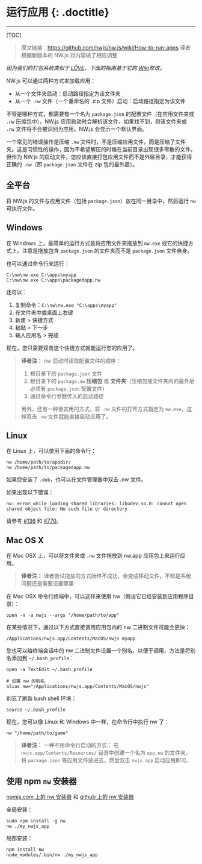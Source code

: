 # 运行应用 {: .doctitle}
---

[TOC]

> 原文链接：https://github.com/nwjs/nw.js/wiki/How-to-run-apps
> 译者根据新版本的 NW.js 对内容做了相应调整

_因为我们的打包系统类似于 [LÖVE](https://love2d.org)，下面的指南基于它的 [Wiki](https://love2d.org/wiki/Getting_Started)修改。_

NW.js 可以通过两种方式来加载应用：

* 从一个文件夹启动：启动路径指定为该文件夹
* 从一个 `.nw` 文件（一个重命名的 .zip 文件）启动：启动路径指定为该文件

不管是哪种方式，都需要有一个名为 `package.json` 的配置文件（在应用文件夹或 `.nw` 压缩包中），NW.js 应用启动时会解析该文件，如果找不到，则该文件夹或 `.nw` 文件将不会被识别为应用，NW.js 会显示一个默认界面。

一个常见的错误操作是压缩 `.nw` 文件时，不是压缩应用文件，而是压缩了文件夹。这是习惯性的操作，因为不希望解压的时候在当前目录出现很多零散的文件。但作为 NW.js 的启动文件，您应该直接打包应用文件而不是外层目录，才能获得正确的 `.nw`（即 `package.json` 文件在 zip 包的最外层）。

## 全平台

将 NW.js 的文件与应用文件（包括 `package.json`）放在同一目录中，然后运行 `​​nw` 可执行文件。

## Windows

在 Windows 上，最简单的运行方式是将应用文件夹拖放到 `nw.exe` 或它的快捷方式上。注意是拖放包含 `package.json` 的文件夹而不是 `package.json` 文件自身。

也可以通过命令行来运行：

    C:\nw\nw.exe C:\apps\myapp
    C:\nw\nw.exe C:\apps\packagedapp.nw

还可以：

1. 复制命令：`C:\nw\nw.exe "C:\apps\myapp"`
2. 在文件夹中或桌面上右键
3. 新建 > 快捷方式
4. 粘贴 > 下一步
5. 输入应用名 > 完成

现在，您只需要双击这个快捷方式就能运行您的应用了。

> **译者注：**
> nw 启动时读取配置文件的顺序：
> 1. 根目录下的 `package.json` 文件
> 2. 根目录下的 `package.nw` **压缩包** 或 **文件夹**（压缩包或文件夹内的最外层必须有 `package.json` 配置文件）
> 3. 通过命令行参数传入的启动路径
> 
> 另外，还有一种很实用的方式，将 `.nw` 文件的打开方式指定为 `nw.exe`，这样双击 `.nw` 文件就能直接启动应用了。

## Linux

在 Linux 上，可以使用下面的命令行：

    nw /home/path/to/appdir/
    nw /home/path/to/packagedapp.nw

如果您安装了 `.deb`，也可以在文件管理器中双击 .nw 文件。

如果出现以下错误：

    nw: error while loading shared libraries: libudev.so.0: cannot open shared object file: No such file or directory

请参考 [#136](https://github.com/nwjs/nw.js/issues/136) 和 [#770](https://github.com/nwjs/nw.js/issues/770)。

## Mac OS X

在 Mac OSX 上，可以将文件夹或 `.nw` 文件拖放到 nw.app 应用包上来运行应用。

> **译者注：** 译者尝试拖放的方式始终不成功，会变成移动文件，不知是系统问题还是需要设置哪里

在 Mac OSX 命令行终端中，可以这样来使用 nw（假设它已经安装到应用程序目录）：

    open -n -a nwjs --args "/home/path/to/app"

在某些情况下，通过以下方式直接调用应用包内的 nw 二进制文件可能会更快：

    /Applications/nwjs.app/Contents/MacOS/nwjs myapp

您也可以给终端会话中的 nw 二进制文件设置一个别名，以便于调用，方法是将别名添加到 `~/.bash_profile`：

    open -a TextEdit ~/.bash_profile
    
    # 设置 nw 的别名
    alias nw="/Applications/nwjs.app/Contents/MacOS/nwjs"

别忘了刷新 bash shell 环境：

    source ~/.bash_profile

现在，您可以像 Linux 和 Windows 中一样，在命令行中执行 nw 了：

    nw "/home/path/to/game"

> **译者注：** 一种不用命令行启动的方式：
> 在 `nwjs.app/Contents/Resources/` 目录中创建一个名为 `app.nw` 的文件夹，将 `package.json` 等应用文件放进去，然后双击 `nwjs.app` 启动应用即可。

## 使用 npm `nw` 安装器

[npmjs.com 上的 nw 安装器](https://www.npmjs.com/package/nw) 和 [github 上的 nw 安装器](https://github.com/nwjs/npm-installer)

全局安装：
```
sudo npm install -g nw
nw ./my_nwjs_app
```

局部安装：
```
npm install nw
node_modules/.bin/nw ./my_nwjs_app
```

